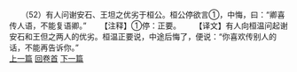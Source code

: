 　　（52）有人问谢安石、王坦之优劣于桓公。桓公停欲言①，中悔，曰：“卿喜传人语，不能复语卿。”
　　【注释】①停：正要。
　　【译文】有人向桓温问起谢安石和王但之两人的优劣。桓温正要说，中途后悔了，便说：“你喜欢传别人的话，不能再告诉你。”
<br>[上一篇](09_51) [回卷首](09_00) [下一篇](09_53)
